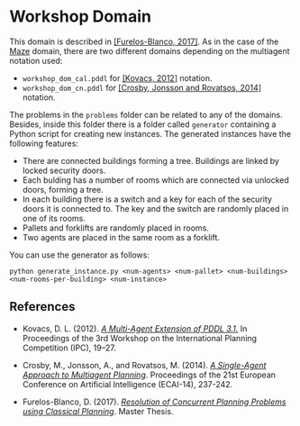 # Workshop Domain

This domain is described in [[Furelos-Blanco, 2017]](#ref-furelos-mthesis). As in the case of the [Maze](../maze) domain, there are two different domains depending on the multiagent notation used:

* `workshop_dom_cal.pddl` for [[Kovacs, 2012]](#ref-kovacs) notation.
* `workshop_dom_cn.pddl` for [[Crosby, Jonsson and Rovatsos, 2014]](#ref-crosby-ecai14) notation.

The problems in the `problems` folder can be related to any of the domains. Besides, inside this folder there is a folder called `generator` containing a Python script for creating new instances. The generated instances have the following features:

* There are connected buildings forming a tree. Buildings are linked by locked security doors.
* Each bulding has a number of rooms which are connected via unlocked doors, forming a tree.
* In each building there is a switch and a key for each of the security doors it is connected to. The key and the switch are randomly placed in one of its rooms.
* Pallets and forklifts are randomly placed in rooms.
* Two agents are placed in the same room as a forklift.

You can use the generator as follows:

```
python generate_instance.py <num-agents> <num-pallet> <num-buildings> <num-rooms-per-building> <num-instance>
```

## References

* <a name="ref-kovacs">Kovacs, D. L. (2012).</a> [_A Multi-Agent Extension of PDDL 3.1._](http://www.r3-cop.eu/wp-content/uploads/2013/01/A-Multy-Agent-Extension-of-PDDL3.1.pdf) In Proceedings of the 3rd Workshop on the International Planning Competition (IPC), 19–27.

* <a name="ref-crosby-ecai14">Crosby, M., Jonsson, A., and Rovatsos, M. (2014).</a> [_A Single-Agent Approach to Multiagent Planning_](https://doi.org/10.3233/978-1-61499-419-0-237). Proceedings of the 21st European Conference on Artificial Intelligence (ECAI-14), 237-242.

* <a name="ref-furelos-mthesis">Furelos-Blanco, D. (2017).</a> [_Resolution of Concurrent Planning Problems using Classical Planning_](http://hdl.handle.net/10230/33107). Master Thesis.
